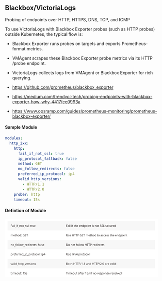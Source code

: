 ## Blackbox/VictoriaLogs
Probing of endpoints over HTTP, HTTPS, DNS, TCP, and ICMP

To use VictoriaLogs with Blackbox Exporter probes (such as HTTP probes) outside Kubernetes, the typical flow is:
  - Blackbox Exporter runs probes on targets and exports Prometheus-format metrics.
  - VMAgent scrapes these Blackbox Exporter probe metrics via its HTTP /probe endpoint.
  - VictoriaLogs collects logs from VMAgent or Blackbox Exporter for rich querying.

- https://github.com/prometheus/blackbox_exporter
- https://medium.com/trendyol-tech/probing-endpoints-with-blackbox-exporter-how-why-4417fce0993a
- https://www.opsramp.com/guides/prometheus-monitoring/prometheus-blackbox-exporter/

#### Sample Module
```yaml
modules: 
  http_2xx: 
    http: 
      fail_if_not_ssl: true
      ip_protocol_fallback: false
      method: GET
      no_follow_redirects: false
      preferred_ip_protocol: ip4
      valid_http_versions: 
        - HTTP/1.1
        - HTTP/2.0
    prober: http
    timeout: 15s
```  
#### Defintion of Module
![screenshot](blackbox.png)
